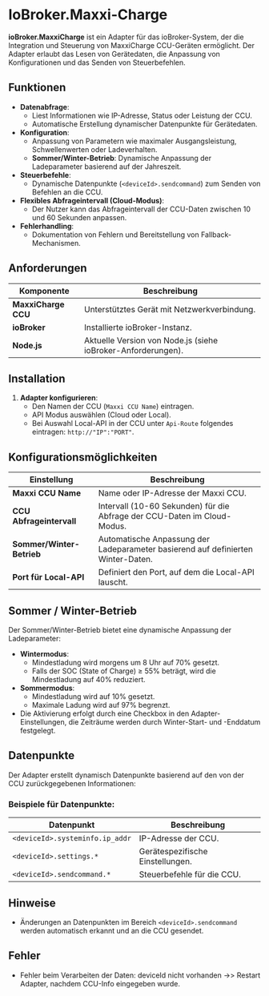 # IoBroker.Maxxi-Charge

**ioBroker.MaxxiCharge** ist ein Adapter für das ioBroker-System, der die Integration und Steuerung von MaxxiCharge CCU-Geräten ermöglicht. Der Adapter erlaubt das Lesen von Gerätedaten, die Anpassung von Konfigurationen und das Senden von Steuerbefehlen.

## Funktionen

- **Datenabfrage**: 
  - Liest Informationen wie IP-Adresse, Status oder Leistung der CCU.
  - Automatische Erstellung dynamischer Datenpunkte für Gerätedaten.
- **Konfiguration**:
  - Anpassung von Parametern wie maximaler Ausgangsleistung, Schwellenwerten oder Ladeverhalten.
  - **Sommer/Winter-Betrieb**: Dynamische Anpassung der Ladeparameter basierend auf der Jahreszeit.
- **Steuerbefehle**:
  - Dynamische Datenpunkte (`<deviceId>.sendcommand`) zum Senden von Befehlen an die CCU.
- **Flexibles Abfrageintervall (Cloud-Modus)**:
  - Der Nutzer kann das Abfrageintervall der CCU-Daten zwischen 10 und 60 Sekunden anpassen.
- **Fehlerhandling**:
  - Dokumentation von Fehlern und Bereitstellung von Fallback-Mechanismen.

## Anforderungen

| Komponente                  | Beschreibung                                              |
|-----------------------------|----------------------------------------------------------|
| **MaxxiCharge CCU**         | Unterstütztes Gerät mit Netzwerkverbindung.              |
| **ioBroker**                | Installierte ioBroker-Instanz.                           |
| **Node.js**                 | Aktuelle Version von Node.js (siehe ioBroker-Anforderungen). |

## Installation

1. **Adapter konfigurieren**:
   - Den Namen der CCU (`Maxxi CCU Name`) eintragen.
   - API Modus auswählen (Cloud oder Local).
   - Bei Auswahl Local-API in der CCU unter `Api-Route` folgendes eintragen: `http://"IP":"PORT"`.

## Konfigurationsmöglichkeiten

| Einstellung                 | Beschreibung                                             |
|-----------------------------|---------------------------------------------------------|
| **Maxxi CCU Name**          | Name oder IP-Adresse der Maxxi CCU.                     |
| **CCU Abfrageintervall**    | Intervall (10-60 Sekunden) für die Abfrage der CCU-Daten im Cloud-Modus. |
| **Sommer/Winter-Betrieb**   | Automatische Anpassung der Ladeparameter basierend auf definierten Winter-Daten. |
| **Port für Local-API**      | Definiert den Port, auf dem die Local-API lauscht.       |

## Sommer / Winter-Betrieb

Der Sommer/Winter-Betrieb bietet eine dynamische Anpassung der Ladeparameter:

- **Wintermodus**: 
  - Mindestladung wird morgens um 8 Uhr auf 70% gesetzt.
  - Falls der SOC (State of Charge) ≥ 55% beträgt, wird die Mindestladung auf 40% reduziert.
- **Sommermodus**:
  - Mindestladung wird auf 10% gesetzt.
  - Maximale Ladung wird auf 97% begrenzt.
- Die Aktivierung erfolgt durch eine Checkbox in den Adapter-Einstellungen, die Zeiträume werden durch Winter-Start- und -Enddatum festgelegt.

## Datenpunkte

Der Adapter erstellt dynamisch Datenpunkte basierend auf den von der CCU zurückgegebenen Informationen:

### Beispiele für Datenpunkte:

| Datenpunkt                      | Beschreibung                                |
|---------------------------------|--------------------------------------------|
| `<deviceId>.systeminfo.ip_addr` | IP-Adresse der CCU.                        |
| `<deviceId>.settings.*`         | Gerätespezifische Einstellungen.           |
| `<deviceId>.sendcommand.*`      | Steuerbefehle für die CCU.                 |

## Hinweise

- Änderungen an Datenpunkten im Bereich `<deviceId>.sendcommand` werden automatisch erkannt und an die CCU gesendet.

## Fehler

- Fehler beim Verarbeiten der Daten: deviceId nicht vorhanden ->> Restart Adapter, nachdem CCU-Info eingegeben wurde.